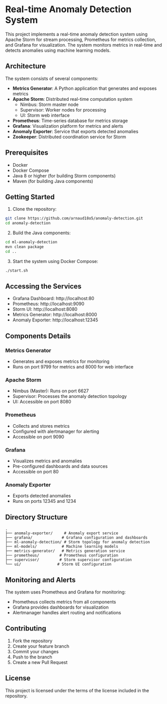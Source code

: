 # Real-time Anomaly Detection System

This project implements a real-time anomaly detection system using Apache Storm for stream processing, Prometheus for metrics collection, and Grafana for visualization. The system monitors metrics in real-time and detects anomalies using machine learning models.

## Architecture

The system consists of several components:

- **Metrics Generator**: A Python application that generates and exposes metrics
- **Apache Storm**: Distributed real-time computation system
  - Nimbus: Storm master node
  - Supervisor: Worker nodes for processing
  - UI: Storm web interface
- **Prometheus**: Time-series database for metrics storage
- **Grafana**: Visualization platform for metrics and alerts
- **Anomaly Exporter**: Service that exports detected anomalies
- **Zookeeper**: Distributed coordination service for Storm

## Prerequisites

- Docker
- Docker Compose
- Java 8 or higher (for building Storm components)
- Maven (for building Java components)

## Getting Started

1. Clone the repository:

```bash
git clone https://github.com/arnaud18o5/anomaly-detection.git
cd anomaly-detection
```

2. Build the Java components:

```bash
cd ml-anomaly-detection
mvn clean package
cd ..
```

3. Start the system using Docker Compose:

```bash
./start.sh
```

## Accessing the Services

- Grafana Dashboard: http://localhost:80
- Prometheus: http://localhost:9090
- Storm UI: http://localhost:8080
- Metrics Generator: http://localhost:8000
- Anomaly Exporter: http://localhost:12345

## Components Details

### Metrics Generator

- Generates and exposes metrics for monitoring
- Runs on port 9799 for metrics and 8000 for web interface

### Apache Storm

- Nimbus (Master): Runs on port 6627
- Supervisor: Processes the anomaly detection topology
- UI: Accessible on port 8080

### Prometheus

- Collects and stores metrics
- Configured with alertmanager for alerting
- Accessible on port 9090

### Grafana

- Visualizes metrics and anomalies
- Pre-configured dashboards and data sources
- Accessible on port 80

### Anomaly Exporter

- Exports detected anomalies
- Runs on ports 12345 and 1234

## Directory Structure

```
.
├── anomaly-exporter/     # Anomaly export service
├── grafana/             # Grafana configuration and dashboards
├── ml-anomaly-detection/ # Storm topology for anomaly detection
├── ml-models/           # Machine learning models
├── metrics-generator/   # Metrics generation service
├── prometheus/         # Prometheus configuration
├── supervisor/         # Storm supervisor configuration
└── ui/                # Storm UI configuration
```

## Monitoring and Alerts

The system uses Prometheus and Grafana for monitoring:

- Prometheus collects metrics from all components
- Grafana provides dashboards for visualization
- Alertmanager handles alert routing and notifications

## Contributing

1. Fork the repository
2. Create your feature branch
3. Commit your changes
4. Push to the branch
5. Create a new Pull Request

## License

This project is licensed under the terms of the license included in the repository.
